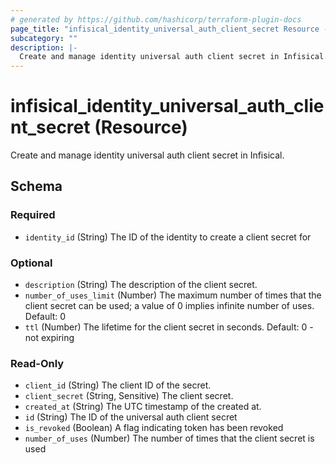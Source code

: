 ```yaml
---
# generated by https://github.com/hashicorp/terraform-plugin-docs
page_title: "infisical_identity_universal_auth_client_secret Resource - terraform-provider-infisical"
subcategory: ""
description: |-
  Create and manage identity universal auth client secret in Infisical.
---
```


# infisical_identity_universal_auth_client_secret (Resource)

Create and manage identity universal auth client secret in Infisical.



<!-- schema generated by tfplugindocs -->
## Schema

### Required

- `identity_id` (String) The ID of the identity to create a client secret for

### Optional

- `description` (String) The description of the client secret.
- `number_of_uses_limit` (Number) The maximum number of times that the client secret can be used; a value of 0 implies infinite number of uses. Default: 0
- `ttl` (Number) The lifetime for the client secret in seconds. Default: 0 - not expiring

### Read-Only

- `client_id` (String) The client ID of the secret.
- `client_secret` (String, Sensitive) The client secret.
- `created_at` (String) The UTC timestamp of the created at.
- `id` (String) The ID of the universal auth client secret
- `is_revoked` (Boolean) A flag indicating token has been revoked
- `number_of_uses` (Number) The number of times that the client secret is used
